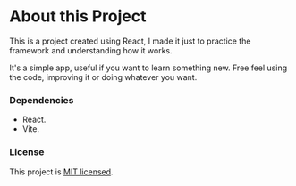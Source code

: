 
# About this Project
This is a project created using React, I made it just to practice the framework and understanding how it works.

It's a simple app, useful if you want to learn something new. Free feel using the code, improving it or doing whatever you want. 

### Dependencies

 - React.
 - Vite.

### License

This project is [MIT licensed](https://github.com/carlosb-dev/flashcards-app/blob/main/LICENSE).
